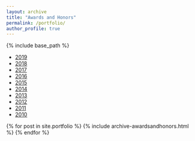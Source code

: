 ```yaml
---
layout: archive
title: "Awards and Honors"
permalink: /portfolio/
author_profile: true
---
```


{% include base_path %}

+ [2019](#2019)
+ [2018](#2018)
+ [2017](#2017)
+ [2016](#2016)
+ [2015](#2015)
+ [2014](#2014)
+ [2013](#2013)
+ [2012](#2012)
+ [2011](#2011)
+ [2010](#2010)


{% for post in site.portfolio %}
  {% include archive-awardsandhonors.html %}
{% endfor %}

